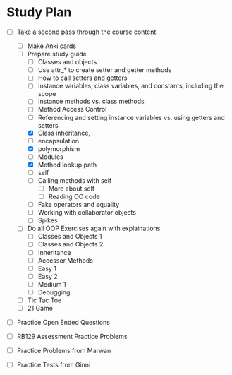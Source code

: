 # Study Plan
- [ ] Take a second pass through the course content
  - [ ] Make Anki cards
  - [ ] Prepare study guide
      - [ ] Classes and objects
      - [ ] Use attr_* to create setter and getter methods
      - [ ] How to call setters and getters
      - [ ] Instance variables, class variables, and constants, including the scope
      - [ ] Instance methods vs. class methods
      - [ ] Method Access Control
      - [ ] Referencing and setting instance variables vs. using getters and setters
      - [X] Class inheritance,
      - [ ] encapsulation 
      - [X] polymorphism
      - [ ] Modules
      - [X] Method lookup path
      - [ ] self
      - [ ] Calling methods with self
          - [ ] More about self
          - [ ] Reading OO code
      - [ ] Fake operators and equality
      - [ ] Working with collaborator objects
      - [ ] Spikes
  - [ ] Do all OOP Exercises again with explainations
      - [ ] Classes and Objects 1
      - [ ] Classes and Objects 2
      - [ ] Inheritance
      - [ ] Accessor Methods
      - [ ] Easy 1
      - [ ] Easy 2
      - [ ] Medium 1
      - [ ] Debugging
  - [ ] Tic Tac Toe
  - [ ] 21 Game
- [ ] Practice Open Ended Questions
- [ ] RB129 Assessment Practice Problems
- [ ] Practice Problems from Marwan
- [ ] Practice Tests from Ginni

